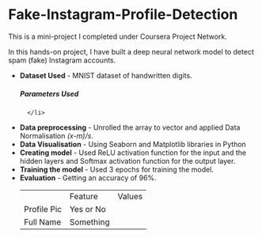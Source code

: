 # Fake-Instagram-Profile-Detection

This is a mini-project I completed under Coursera Project Network. 

In this hands-on project, I have built a deep neural network model to detect spam (fake) Instagram accounts.

<ul>
  <li><b>Dataset Used</b> - MNIST dataset of handwritten digits. <br>
    <h5>Parameters Used</h5>
    <table>
      <th><td>Feature</td><td>Values</td></th>
      <tr><td>Profile Pic</td><td>Yes or No</td></tr>
      <tr><td>Full Name</td><td>Something</td>
      
      </li>
  <li><b> Data preprocessing</b> - Unrolled the array to vector and applied Data Normalisation <i>(x-m)/s</i>.</li>
  <li><b>Data Visualisation</b> - Using Seaborn and Matplotlib libraries in Python
  <li><b>Creating model</b> - Used ReLU activation function for the input and the hidden layers and Softmax activation function for the output layer.</li>
  <li><b>Training the model</b> - Used 3 epochs for training the model.</li>
  <li><b>Evaluation</b> - Getting an accuracy of 96%.</li>

